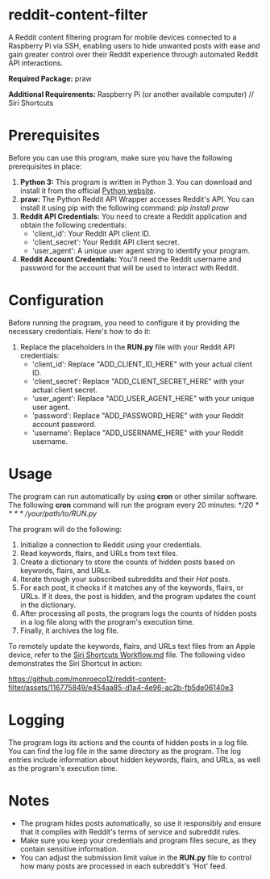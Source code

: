 # reddit-content-filter
A Reddit content filtering program for mobile devices connected to a Raspberry Pi via SSH, enabling users to hide unwanted posts with ease and gain greater control over their Reddit experience through automated Reddit API interactions.

**Required Package:** praw

**Additional Requirements:** Raspberry Pi (or another available computer) // Siri Shortcuts

# Prerequisites
Before you can use this program, make sure you have the following prerequisites in place:
1. **Python 3:** This program is written in Python 3. You can download and install it from the official [Python website](https://www.python.org/downloads/).
2. **praw:** The Python Reddit API Wrapper accesses Reddit's API. You can install it using pip with the following command: *pip install praw*
3. **Reddit API Credentials:** You need to create a Reddit application and obtain the following credentials:
   - 'client_id': Your Reddit API client ID.
   - 'client_secret': Your Reddit API client secret.
   - 'user_agent': A unique user agent string to identify your program.
4. **Reddit Account Credentials:** You'll need the Reddit username and password for the account that will be used to interact with Reddit.

# Configuration
Before running the program, you need to configure it by providing the necessary credentials. Here's how to do it:
1. Replace the placeholders in the **RUN.py** file with your Reddit API credentials:
   - 'client_id': Replace "ADD_CLIENT_ID_HERE" with your actual client ID.
   - 'client_secret': Replace "ADD_CLIENT_SECRET_HERE" with your actual client secret.
   - 'user_agent': Replace "ADD_USER_AGENT_HERE" with your unique user agent.
   - 'password': Replace "ADD_PASSWORD_HERE" with your Reddit account password.
   - 'username': Replace "ADD_USERNAME_HERE" with your Reddit username.

# Usage
The program can run automatically by using **cron** or other similar software. The following **cron** command will run the program every 20 minutes: **/20 * * * * /your/path/to/RUN.py*

The program will do the following:
1. Initialize a connection to Reddit using your credentials.
2. Read keywords, flairs, and URLs from text files.
3. Create a dictionary to store the counts of hidden posts based on keywords, flairs, and URLs.
4. Iterate through your subscribed subreddits and their *Hot* posts.
5. For each post, it checks if it matches any of the keywords, flairs, or URLs. If it does, the post is hidden, and the program updates the count in the dictionary.
6. After processing all posts, the program logs the counts of hidden posts in a log file along with the program's execution time.
7. Finally, it archives the log file.

To remotely update the keywords, flairs, and URLs text files from an Apple device, refer to the [Siri Shortcuts Workflow.md](https://github.com/monroeco12/reddit-content-filter/blob/main/Siri%20Shortcuts%20Workflow.md) file. The following video demonstrates the Siri Shortcut in action:

https://github.com/monroeco12/reddit-content-filter/assets/116775849/e454aa85-d1a4-4e96-ac2b-fb5de06140e3

# Logging
The program logs its actions and the counts of hidden posts in a log file. You can find the log file in the same directory as the program. The log entries include information about hidden keywords, flairs, and URLs, as well as the program's execution time.

# Notes
- The program hides posts automatically, so use it responsibly and ensure that it complies with Reddit's terms of service and subreddit rules.
- Make sure you keep your credentials and program files secure, as they contain sensitive information.
- You can adjust the submission limit value in the **RUN.py** file to control how many posts are processed in each subreddit's 'Hot' feed.
